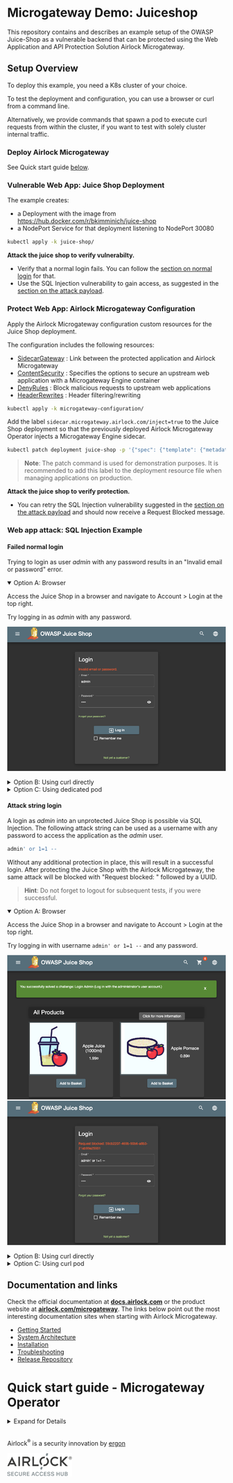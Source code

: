 # Microgateway Demo: Juiceshop

This repository contains and describes an example setup of the OWASP Juice-Shop as a vulnerable backend that can be protected using the Web Application and API Protection Solution Airlock Microgateway.

## Setup Overview

To deploy this example, you need a K8s cluster of your choice.

To test the deployment and configuration, you can use a browser or curl from a command line.

Alternatively, we provide commands that spawn a pod to execute curl requests from within the cluster, if you want to test with solely cluster internal traffic.

### Deploy Airlock Microgateway 
See Quick start guide [below](#quick-start-guide---microgateway-operator).

### Vulnerable Web App: Juice Shop Deployment

The example creates:
- a Deployment with the image from https://hub.docker.com/r/bkimminich/juice-shop
- a NodePort Service for that deployment listening to NodePort 30080

```bash
kubectl apply -k juice-shop/
```

**Attack the juice shop to verify vulnerabilty.**
- Verify that a normal login fails. You can follow the [section on normal login](#failed-normal-login) for that.
- Use the SQL Injection vulnerability to gain access, as suggested in the [section on the attack payload](#attack-string-login).

### Protect Web App: Airlock Microgateway Configuration

Apply the Airlock Microgateway configuration custom resources for the Juice Shop deployment.

The configuration includes the following resources:
- [SidecarGateway](https://docs.airlock.com/microgateway/4.2/#data/1661841842553.html) :  Link between the protected application and Airlock Microgateway
- [ContentSecurity](https://docs.airlock.com/microgateway/4.2/#data/1659430054462.html) : Specifies the options to secure an upstream web application with a Microgateway Engine container
- [DenyRules](https://docs.airlock.com/microgateway/4.2/#data/1667549240920.html) : Block malicious requests to upstream web applications
- [HeaderRewrites](https://docs.airlock.com/microgateway/4.2/#data/1668421866216.html) : Header filtering/rewriting

```bash
kubectl apply -k microgateway-configuration/
```

Add the label `sidecar.microgateway.airlock.com/inject=true` to the Juice Shop deployment so that the previously deployed Airlock Microgateway Operator injects a Microgateway Engine sidecar.

```bash
kubectl patch deployment juice-shop -p '{"spec": {"template": {"metadata": {"labels": {"sidecar.microgateway.airlock.com/inject":"true"}}}}}' -n=juice-shop
```

> **Note**: The patch command is used for demonstration purposes. It is recommended to add this label to the deployment resource file when managing applications on production.

**Attack the juice shop to verify protection.**
- You can retry the SQL Injection vulnerability suggested in the [section on the attack payload](#attack-string-login) and should now receive a Request Blocked message.

### Web app attack: SQL Injection Example
#### Failed normal login

Trying to login as user *admin* with any password results in an "Invalid email or password" error.

<details open>
<summary>Option A: Browser</summary>

Access the Juice Shop in a browser and navigate to Account > Login at the top right.

Try logging in as *admin* with any password.

!['Invalid email or password' without attack payload](images/failed-normal-login.png "Failed login attempt")
</details>

<details>
<summary>Option B: Using curl directly</summary>

```bash
curl '<hostname>:<port>/rest/user/login' \
  -H 'Content-Type: application/json' \
  --data-raw $'{"email":"admin","password":"test"}'
```
</details>

<details>
<summary>Option C: Using dedicated pod</summary>

```bash
kubectl run -n=juice-shop -it --restart=Never --rm curl --image=curlimages/curl -- curl -v juice-shop:3000/rest/user/login -H 'Content-Type: application/json' --data-raw $'{"email":"admin","password":"test"}'
```
</details>

#### Attack string login

A login as *admin* into an unprotected Juice Shop is possible via SQL Injection. The following attack string can be used as a username with any password to access the application as the *admin* user.

```bash
admin' or 1=1 --
```

Without any additional protection in place, this will result in a successful login.
After protecting the Juice Shop with the Airlock Microgateway, the same attack will be blocked with "Request blocked: " followed by a UUID.

> **Hint**: Do not forget to logout for subsequent tests, if you were successful.

<details open>
<summary>Option A: Browser</summary>

Access the Juice Shop in a browser and navigate to Account > Login at the top right.

Try logging in with username `admin' or 1=1 --` and any password.

!['Successfully solved a challenge: Login Admin' when using attack payload](images/successful-sql-injection.png "Successful SQL Injection")
!['Request blocked' when using attack payload](images/failed-sql-injection.png "Failed SQL Injection")
</details>

<details>
<summary>Option B: Using curl directly</summary>

```bash
curl '<hostname>:<port>/rest/user/login' \
  -H 'Content-Type: application/json' \
  --data-raw $'{"email":"admin\' or 1=1--","password":"test"}'
```
</details>

<details>
<summary>Option C: Using curl pod</summary>

```bash
kubectl run -n=juice-shop -it --restart=Never --rm curl --image=curlimages/curl -- curl -v juice-shop:3000/rest/user/login -H 'Content-Type: application/json' --data-raw $'{"email":"admin\' or 1=1--","password":"test"}'
```
</details>


## Documentation and links

Check the official documentation at **[docs.airlock.com](https://docs.airlock.com/microgateway/latest/)** or the product website at **[airlock.com/microgateway](https://www.airlock.com/en/microgateway)**. The links below point out the most interesting documentation sites when starting with Airlock Microgateway.

* [Getting Started](https://docs.airlock.com/microgateway/latest/#data/1660804708742.html)
* [System Architecture](https://docs.airlock.com/microgateway/latest/#data/1660804709650.html)
* [Installation](https://docs.airlock.com/microgateway/latest/#data/1660804708637.html)
* [Troubleshooting](https://docs.airlock.com/microgateway/latest/#data/1659430054787.html)
* [Release Repository](https://github.com/airlock/microgateway)

# Quick start guide - Microgateway Operator

<details>
<summary>Expand for Details</summary>

The instructions below provide a quick start guide for a "standard" Kubernetes setup. Setup description for, e.g., OpenShift, as well as detailed information are provided in the **[manual](https://docs.airlock.com/microgateway/latest/)**.

## Prerequisites
* [Airlock Microgateway License](#obtain-airlock-microgateway-license)
* [cert-manager](https://cert-manager.io/)
* [helm](https://helm.sh/docs/intro/install/) (>= v3.8.0)

In order to use Airlock Microgateway you need a license and the cert-manager. You may either request a community license free of charge or purchase a premium license.
For an easy start in non-production environments, you may deploy the same cert-manager we are using internally for testing.
### Obtain Airlock Microgateway License
1. Either request a community or premium license
   * Community license: [airlock.com/microgateway-community](https://airlock.com/en/microgateway-community)
   * Premium license: [airlock.com/microgateway-premium](https://airlock.com/en/microgateway-premium)
2. Check your inbox and save the license file microgateway-license.txt locally.

> See [Community vs. Premium editions in detail](https://docs.airlock.com/microgateway/latest/#data/1675772882054.html) to choose the right license type.
### Deploy cert-manager
```bash
# Install cert-manager
kubectl apply -k https://github.com/airlock/microgateway/examples/utilities/cert-manager/?ref=4.2.1

# Wait for the cert-manager to be up and running
kubectl -n cert-manager wait --for=condition=ready --timeout=600s pod -l app.kubernetes.io/instance=cert-manager
```

## Deploy Airlock Microgateway CNI
> **Note**: Certain environments such as OpenShift or GKE require non-default configurations when installing the CNI plugin. Please refer to the [Release Readme](https://github.com/airlock/microgateway/) or the Chapter on [Installation in docs.airlock.com](https://docs.airlock.com/microgateway/4.2/#data/1660804708637.html)
1. Install the CNI Plugin with Helm.
   ```bash
   # Standard setup
   helm install airlock-microgateway-cni -n kube-system oci://quay.io/airlockcharts/microgateway-cni --version '4.2.1'
   kubectl -n kube-system rollout status daemonset -l app.kubernetes.io/instance=airlock-microgateway-cni
   ```
2. (Recommended) You can verify the correctness of the installation with `helm test`.
   ```bash
   # Standard setup
   helm upgrade airlock-microgateway-cni -n kube-system --set tests.enabled=true --reuse-values oci://quay.io/airlockcharts/microgateway-cni --version '4.2.1'
   helm test airlock-microgateway-cni -n kube-system --logs
   helm upgrade airlock-microgateway-cni -n kube-system --set tests.enabled=false --reuse-values oci://quay.io/airlockcharts/microgateway-cni --version '4.2.1'
   ```

   Consult our [documentation](https://docs.airlock.com/microgateway/4.2/#data/1699611533587.html) in case of any installation error.
## Deploy Airlock Microgateway Operator

> This guide assumes a microgateway-license.txt file is present in the working directory.

1. Install CRDs and Operator.
   ```bash
   # Create namespace
   kubectl create namespace airlock-microgateway-system

   # Install License
   kubectl -n airlock-microgateway-system create secret generic airlock-microgateway-license --from-file=microgateway-license.txt

   # Install Operator (CRDs are included via the standard Helm 3 mechanism, i.e. Helm will handle initial installation but not upgrades)
   helm install airlock-microgateway -n airlock-microgateway-system oci://quay.io/airlockcharts/microgateway --version '4.2.1' --wait
   ```

2. (Recommended) You can verify the correctness of the installation with `helm test`.
   ```bash
   helm upgrade airlock-microgateway -n airlock-microgateway-system --set tests.enabled=true --reuse-values oci://quay.io/airlockcharts/microgateway --version '4.2.1'
   helm test airlock-microgateway -n airlock-microgateway-system --logs
   helm upgrade airlock-microgateway -n airlock-microgateway-system --set tests.enabled=false --reuse-values oci://quay.io/airlockcharts/microgateway --version '4.2.1'
   ```

## License
View the [detailed license terms](https://www.airlock.com/en/airlock-license) for the software contained in this image.
* Decompiling or reverse engineering is not permitted.
* Using any of the deny rules or parts of these filter patterns outside of the image is not permitted.

</details>
<br>

Airlock<sup>&#174;</sup> is a security innovation by [ergon](https://www.ergon.ch/en)

<!-- Airlock SAH Logo (different image for light/dark mode) -->
<a href="https://www.airlock.com/en/secure-access-hub/">
<picture>
    <source media="(prefers-color-scheme: dark)"
        srcset="https://raw.githubusercontent.com/airlock/microgateway/main/media/Airlock_Logo_Negative.png">
    <source media="(prefers-color-scheme: light)"
        srcset="https://raw.githubusercontent.com/airlock/microgateway/main/media/Airlock_Logo.png">
    <img alt="Airlock Secure Access Hub" src="https://raw.githubusercontent.com/airlock/microgateway/main/media/Airlock_Logo.png" width="150">
</picture>
</a>